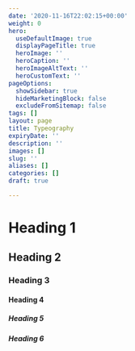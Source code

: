 ```yaml
---
date: '2020-11-16T22:02:15+00:00'
weight: 0
hero:
  useDefaultImage: true
  displayPageTitle: true
  heroImage: ''
  heroCaption: ''
  heroImageAltText: ''
  heroCustomText: ''
pageOptions:
  showSidebar: true
  hideMarketingBlock: false
  excludeFromSitemap: false
tags: []
layout: page
title: Typeography
expiryDate: ''
description: ''
images: []
slug: ''
aliases: []
categories: []
draft: true

---
```

# Heading 1

## Heading 2

### Heading 3

#### Heading 4

##### Heading 5

##### Heading 6